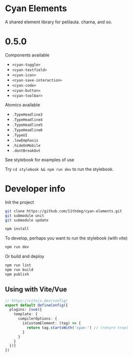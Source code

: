 # Cyan Elements

A shared element library for pelilauta. charna, and so.

# 0.5.0

Components available
- `<cyan-toggle>`
- `<cyan-textfield>`
- `<cyan-icon>`
- `<cyan-save-interaction>`
- `<cyan-code>`
- `<cyan-button>`
- `<cyan-toolbar>`

Atomics available
- `.TypeHeadline3`
- `.TypeHeadline4`
- `.TypeHeadline5`
- `.TypeHeadline6`
- `.TypeUI`
- `.lowEmphasis`
- `.hideOnMobile`
- `.dontBreakOut`

See stylebook for examples of use

Try `cd stylebook && npm run dev` to run the stylebook.

# Developer info

Init the project
```bash
git clone https://github.com/11thdeg/cyan-elements.git
git submodule unit
git submodule update

npm install
```
To develop, perhaps you want to run the stylebook (with vite)
```bash
npm run dev
```

Or build and deploy
```bash
npm run lint
npm run build
npm publish
```

## Using with Vite/Vue
```typescript
// https://vitejs.dev/config/
export default defineConfig({
  plugins: [vue({
    template: {
      compilerOptions: {
        isCustomElement: (tag) => {
          return tag.startsWith('cyan-') // (return true)
        }
      }
    }
  })]
})
```


